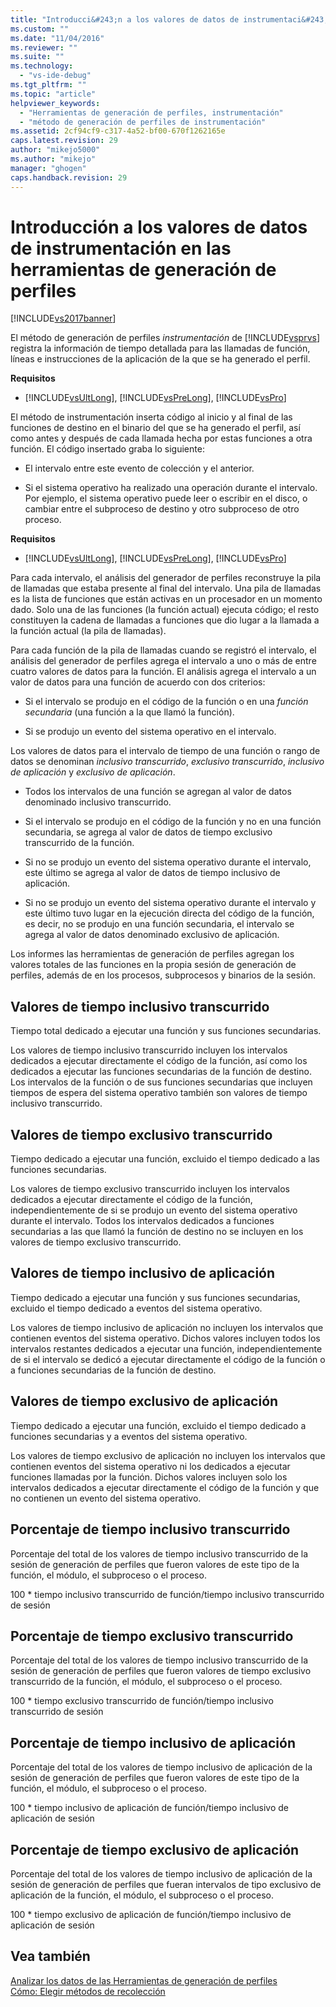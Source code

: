 ```yaml
---
title: "Introducci&#243;n a los valores de datos de instrumentaci&#243;n en las herramientas de generaci&#243;n de perfiles | Microsoft Docs"
ms.custom: ""
ms.date: "11/04/2016"
ms.reviewer: ""
ms.suite: ""
ms.technology: 
  - "vs-ide-debug"
ms.tgt_pltfrm: ""
ms.topic: "article"
helpviewer_keywords: 
  - "Herramientas de generación de perfiles, instrumentación"
  - "método de generación de perfiles de instrumentación"
ms.assetid: 2cf94cf9-c317-4a52-bf00-670f1262165e
caps.latest.revision: 29
author: "mikejo5000"
ms.author: "mikejo"
manager: "ghogen"
caps.handback.revision: 29
---
```

# Introducci&#243;n a los valores de datos de instrumentaci&#243;n en las herramientas de generaci&#243;n de perfiles
[!INCLUDE[vs2017banner](../code-quality/includes/vs2017banner.md)]

El método de generación de perfiles *instrumentación* de [!INCLUDE[vsprvs](../code-quality/includes/vsprvs_md.md)] registra la información de tiempo detallada para las llamadas de función, líneas e instrucciones de la aplicación de la que se ha generado el perfil.  
  
 **Requisitos**  
  
-   [!INCLUDE[vsUltLong](../code-quality/includes/vsultlong_md.md)], [!INCLUDE[vsPreLong](../code-quality/includes/vsprelong_md.md)], [!INCLUDE[vsPro](../code-quality/includes/vspro_md.md)]  
  
 El método de instrumentación inserta código al inicio y al final de las funciones de destino en el binario del que se ha generado el perfil, así como antes y después de cada llamada hecha por estas funciones a otra función.  El código insertado graba lo siguiente:  
  
-   El intervalo entre este evento de colección y el anterior.  
  
-   Si el sistema operativo ha realizado una operación durante el intervalo.  Por ejemplo, el sistema operativo puede leer o escribir en el disco, o cambiar entre el subproceso de destino y otro subproceso de otro proceso.  
  
 **Requisitos**  
  
-   [!INCLUDE[vsUltLong](../code-quality/includes/vsultlong_md.md)], [!INCLUDE[vsPreLong](../code-quality/includes/vsprelong_md.md)], [!INCLUDE[vsPro](../code-quality/includes/vspro_md.md)]  
  
 Para cada intervalo, el análisis del generador de perfiles reconstruye la pila de llamadas que estaba presente al final del intervalo.  Una pila de llamadas es la lista de funciones que están activas en un procesador en un momento dado.  Solo una de las funciones \(la función actual\) ejecuta código; el resto constituyen la cadena de llamadas a funciones que dio lugar a la llamada a la función actual \(la pila de llamadas\).  
  
 Para cada función de la pila de llamadas cuando se registró el intervalo, el análisis del generador de perfiles agrega el intervalo a uno o más de entre cuatro valores de datos para la función.  El análisis agrega el intervalo a un valor de datos para una función de acuerdo con dos criterios:  
  
-   Si el intervalo se produjo en el código de la función o en una *función secundaria* \(una función a la que llamó la función\).  
  
-   Si se produjo un evento del sistema operativo en el intervalo.  
  
 Los valores de datos para el intervalo de tiempo de una función o rango de datos se denominan *inclusivo transcurrido*, *exclusivo transcurrido*, *inclusivo de aplicación* y *exclusivo de aplicación*.  
  
-   Todos los intervalos de una función se agregan al valor de datos denominado inclusivo transcurrido.  
  
-   Si el intervalo se produjo en el código de la función y no en una función secundaria, se agrega al valor de datos de tiempo exclusivo transcurrido de la función.  
  
-   Si no se produjo un evento del sistema operativo durante el intervalo, este último se agrega al valor de datos de tiempo inclusivo de aplicación.  
  
-   Si no se produjo un evento del sistema operativo durante el intervalo y este último tuvo lugar en la ejecución directa del código de la función, es decir, no se produjo en una función secundaria, el intervalo se agrega al valor de datos denominado exclusivo de aplicación.  
  
 Los informes las herramientas de generación de perfiles agregan los valores totales de las funciones en la propia sesión de generación de perfiles, además de en los procesos, subprocesos y binarios de la sesión.  
  
## Valores de tiempo inclusivo transcurrido  
 Tiempo total dedicado a ejecutar una función y sus funciones secundarias.  
  
 Los valores de tiempo inclusivo transcurrido incluyen los intervalos dedicados a ejecutar directamente el código de la función, así como los dedicados a ejecutar las funciones secundarias de la función de destino.  Los intervalos de la función o de sus funciones secundarias que incluyen tiempos de espera del sistema operativo también son valores de tiempo inclusivo transcurrido.  
  
## Valores de tiempo exclusivo transcurrido  
 Tiempo dedicado a ejecutar una función, excluido el tiempo dedicado a las funciones secundarias.  
  
 Los valores de tiempo exclusivo transcurrido incluyen los intervalos dedicados a ejecutar directamente el código de la función, independientemente de si se produjo un evento del sistema operativo durante el intervalo.  Todos los intervalos dedicados a funciones secundarias a las que llamó la función de destino no se incluyen en los valores de tiempo exclusivo transcurrido.  
  
## Valores de tiempo inclusivo de aplicación  
 Tiempo dedicado a ejecutar una función y sus funciones secundarias, excluido el tiempo dedicado a eventos del sistema operativo.  
  
 Los valores de tiempo inclusivo de aplicación no incluyen los intervalos que contienen eventos del sistema operativo.  Dichos valores incluyen todos los intervalos restantes dedicados a ejecutar una función, independientemente de si el intervalo se dedicó a ejecutar directamente el código de la función o a funciones secundarias de la función de destino.  
  
## Valores de tiempo exclusivo de aplicación  
 Tiempo dedicado a ejecutar una función, excluido el tiempo dedicado a funciones secundarias y a eventos del sistema operativo.  
  
 Los valores de tiempo exclusivo de aplicación no incluyen los intervalos que contienen eventos del sistema operativo ni los dedicados a ejecutar funciones llamadas por la función.  Dichos valores incluyen solo los intervalos dedicados a ejecutar directamente el código de la función y que no contienen un evento del sistema operativo.  
  
## Porcentaje de tiempo inclusivo transcurrido  
 Porcentaje del total de los valores de tiempo inclusivo transcurrido de la sesión de generación de perfiles que fueron valores de este tipo de la función, el módulo, el subproceso o el proceso.  
  
 100 \* tiempo inclusivo transcurrido de función\/tiempo inclusivo transcurrido de sesión  
  
## Porcentaje de tiempo exclusivo transcurrido  
 Porcentaje del total de los valores de tiempo inclusivo transcurrido de la sesión de generación de perfiles que fueron valores de tiempo exclusivo transcurrido de la función, el módulo, el subproceso o el proceso.  
  
 100 \* tiempo exclusivo transcurrido de función\/tiempo inclusivo transcurrido de sesión  
  
## Porcentaje de tiempo inclusivo de aplicación  
 Porcentaje del total de los valores de tiempo inclusivo de aplicación de la sesión de generación de perfiles que fueron valores de este tipo de la función, el módulo, el subproceso o el proceso.  
  
 100 \* tiempo inclusivo de aplicación de función\/tiempo inclusivo de aplicación de sesión  
  
## Porcentaje de tiempo exclusivo de aplicación  
 Porcentaje del total de los valores de tiempo inclusivo de aplicación de la sesión de generación de perfiles que fueran intervalos de tipo exclusivo de aplicación de la función, el módulo, el subproceso o el proceso.  
  
 100 \* tiempo exclusivo de aplicación de función\/tiempo inclusivo de aplicación de sesión  
  
## Vea también  
 [Analizar los datos de las Herramientas de generación de perfiles](../profiling/analyzing-performance-tools-data.md)   
 [Cómo: Elegir métodos de recolección](../profiling/how-to-choose-collection-methods.md)
